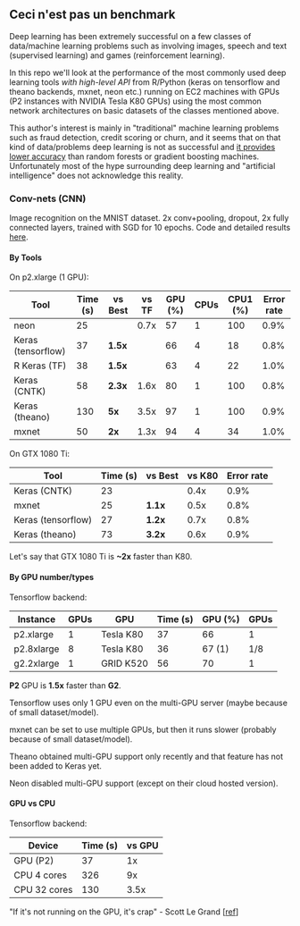 
## Ceci n'est pas un benchmark

Deep learning has been extremely successful on a few classes of data/machine learning
problems such as involving images, speech and text (supervised learning) and games (reinforcement
learning).

In this repo we'll look at the performance of the most commonly used deep learning tools 
*with high-level API* from R/Python (keras on tensorflow and theano backends, mxnet, neon etc.) 
running on EC2 machines with GPUs (P2 instances with NVIDIA Tesla K80 GPUs)
using the most common network architectures on basic datasets of the classes mentioned above.

This author's interest is mainly in "traditional" machine learning problems such as
fraud detection, credit scoring or churn, and it seems that on that kind of data/problems
deep learning is not as successful and 
[it provides lower accuracy](https://github.com/szilard/benchm-ml#deep-neural-networks) 
than random forests or gradient boosting machines. 
Unfortunately most of the hype surrounding deep learning and "artificial intelligence" does not
acknowledge this reality.



### Conv-nets (CNN) 

Image recognition on the MNIST dataset. 2x conv+pooling, dropout, 2x fully connected layers,
trained with SGD for 10 epochs.
Code and detailed results [here](cnn-mnist).


#### By Tools

On p2.xlarge (1 GPU):

Tool               | Time (s) | vs Best |  vs TF  |GPU (%) | CPUs  | CPU1 (%) | Error rate
-------------------|----------|---------|---------|--------|-------|----------|----------
neon               |   25     |         |  0.7x   |  57    |  1    |   100    |   0.9%
Keras (tensorflow) |   37     |**1.5x** |         | 66     |  4    |   18     |   0.8%
R Keras (TF)       |   38     |**1.5x** |         | 63     |  4    |   22     |   1.0%
Keras (CNTK)       |   58     |**2.3x** |  1.6x   | 80     |  1    |   100    |   0.8%
Keras (theano)     |   130    | **5x**  |  3.5x   | 97     |  1    |   100    |   0.9%
mxnet              |   50     | **2x**  |  1.3x   | 94     |  4    |   34     |   1.0%

On GTX 1080 Ti:

Tool               | Time (s) | vs Best |  vs K80 | Error rate
-------------------|----------|---------|---------|----------
Keras (CNTK)       |   23     |         |  0.4x   |  0.9%
mxnet		       |   25     | **1.1x**|  0.5x   |  0.8%
Keras (tensorflow) |   27     | **1.2x**|  0.7x   |  0.8%
Keras (theano)     |   73     | **3.2x**|  0.6x   |  0.9%

Let's say that GTX 1080 Ti is **~2x** faster than K80.


#### By GPU number/types

Tensorflow backend:

Instance   | GPUs |   GPU     | Time (s) | GPU (%) |  GPUs
-----------|------|-----------|----------|---------|--------
p2.xlarge  |  1   | Tesla K80 |   37     |  66     |  1
p2.8xlarge |  8   | Tesla K80 |   36     | 67 (1)  |  1/8
g2.2xlarge |  1   | GRID K520 |   56     |  70     |  1

**P2** GPU is **1.5x** faster than **G2**. 

Tensorflow uses only 1 GPU even on the multi-GPU server (maybe because of small dataset/model).

mxnet can be set to use multiple GPUs, but then it runs slower (probably because of small dataset/model).

Theano obtained multi-GPU support only recently and that feature has not been added to Keras yet.

Neon disabled multi-GPU support (except on their cloud hosted version).


#### GPU vs CPU

Tensorflow backend:

Device       | Time (s)  | vs GPU
-------------|-----------|---------
GPU (P2)     |   37      |   1x
CPU 4 cores  |  326      |   9x
CPU 32 cores |  130      |  3.5x

"If it's not running on the GPU, it's crap" - Scott Le Grand [[ref](http://datascience.la/dsstne-a-new-deep-learning-framework-for-large-sparse-datasets/)]


